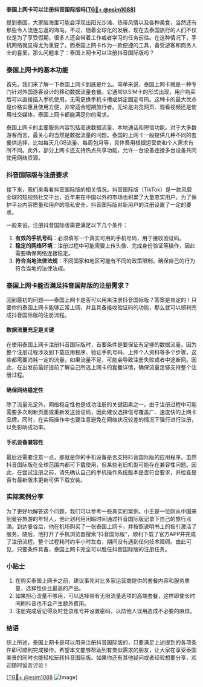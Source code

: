 **泰国上网卡可以注册抖音国际版吗[[TG💪+ @esim1088](https://t.me/s/esim1088)]**

提到泰国，大家脑海里可能会浮现出阳光沙滩、热带风情以及各种美食，当然还有那些令人流连忘返的海岛。不过，随着全球化的发展，现在去泰国旅行的人们不仅仅是为了享受假期，很多人还会带着工作或者学习的任务前往。在这种情况下，手机网络就显得尤为重要了。而泰国上网卡作为一款便捷的工具，备受游客和商务人士的喜爱。那么问题来了：泰国上网卡可以注册抖音国际版吗？

### 泰国上网卡的基本功能

首先，我们来了解一下泰国上网卡到底是什么。简单来说，泰国上网卡就是一种专门针对外国游客设计的移动数据流量套餐。它通常以SIM卡的形式出现，用户购买后可以直接插入手机使用，无需更换手机卡槽或绑定固定号码。这种卡的最大优点是价格实惠且使用方便，非常适合短期旅行者。无论是浏览网页、观看视频还是使用社交媒体，泰国上网卡都能满足你的需求。

泰国上网卡的主要服务内容包括高速数据流量、本地通话和短信功能。对于大多数游客而言，最关心的当然是数据流量的问题。泰国的上网卡一般提供几种不同的套餐供选择，比如每天几GB流量、每周包月等，具体费用根据运营商和个人需求有所不同。此外，部分上网卡还支持热点共享功能，允许一台设备连接多台设备共同使用网络资源。

### 抖音国际版与注册要求

接下来，我们来看看抖音国际版的相关情况。抖音国际版（TikTok）是一款风靡全球的短视频社交平台，近年来在中国以外的市场也积累了大量忠实用户。为了保护平台内容质量和用户的隐私安全，抖音国际版对新用户的注册设置了一定的要求。

一般来说，注册抖音国际版需要满足以下几个条件：
1. **有效的手机号码**：必须填写一个真实可用的手机号码，用于接收验证码。
2. **稳定的网络环境**：注册过程中可能需要上传头像、完成身份验证等操作，因此需要确保网络连接稳定。
3. **符合当地法律法规**：不同国家和地区可能有不同的政策限制，确保自己的行为符合当地的法律法规。

### 泰国上网卡能否满足抖音国际版的注册需求？

回到最初的问题——泰国上网卡是否可以用来注册抖音国际版？答案是肯定的！只要你的泰国上网卡能够正常上网，并且具备接收验证码的功能，那么就可以顺利完成抖音国际版的注册流程。

#### 数据流量充足是关键

在使用泰国上网卡注册抖音国际版时，首要条件是要保证有足够的数据流量。因为整个注册过程涉及到下载应用程序、验证手机号码、上传个人资料等多个步骤，这些都需要消耗一定的流量。如果流量不足，可能会导致注册失败或者中途断网。因此，在出发前最好提前了解自己所选上网卡的套餐详情，确保流量足够支持整个注册过程。

#### 确保网络稳定性

除了流量充足外，网络稳定性也是成功注册的关键因素之一。由于注册过程中可能需要多次刷新页面或重新发送验证码，因此建议选择信号覆盖广、速度快的上网卡品牌。同时，在实际操作中也要注意避免在网络状况较差的情况下强行进行注册，以免影响成功率。

#### 手机设备兼容性

最后还需要注意一点，那就是你的手机设备是否支持抖音国际版的应用程序。虽然抖音国际版在全球范围内都可下载使用，但某些老旧机型可能存在兼容性问题。因此，在尝试注册之前，请先确认自己的手机操作系统版本是否符合要求，并检查是否有最新版本更新可供下载安装。

### 实际案例分享

为了更好地解答这个问题，我们可以参考一些真实的案例。小王是一位刚从中国来到曼谷旅游的年轻人，他计划利用闲暇时间通过抖音国际版记录下自己的旅行点滴。到达曼谷后，他在机场购买了一张泰国上网卡，并按照说明书上的指引激活了服务。随后，他打开了手机浏览器搜索“抖音国际版”，顺利下载了官方APP并完成了注册流程。整个过程耗时约半小时左右，期间没有遇到任何技术障碍。由此可见，只要条件具备，泰国上网卡完全可以胜任抖音国际版的注册任务。

### 小贴士

1. 在购买泰国上网卡之前，建议事先对比多家运营商提供的套餐内容和服务质量，选择性价比最高的产品。
2. 如果担心流量不够用，可以选择带有无限流量选项的高端套餐，这样即使长时间刷抖音也不会产生额外费用。
3. 注册完成后记得及时登录账号并设置密码，以防他人误用造成不必要的麻烦。

### 结语

综上所述，泰国上网卡是可以用来注册抖音国际版的，只要满足上述提到的各项条件即可顺利完成操作。希望本文能够帮助到有类似需求的朋友，让大家在享受泰国美景的同时也能轻松玩转抖音国际版。如果你还有其他疑问或者经验想要分享，欢迎随时留言讨论！

[[TG💪+ @esim1088](https://t.me/s/esim1088) ![Image](https://i.postimg.cc/4NQfJmqS/Snipaste-2025-05-13-00-14-12.png)]